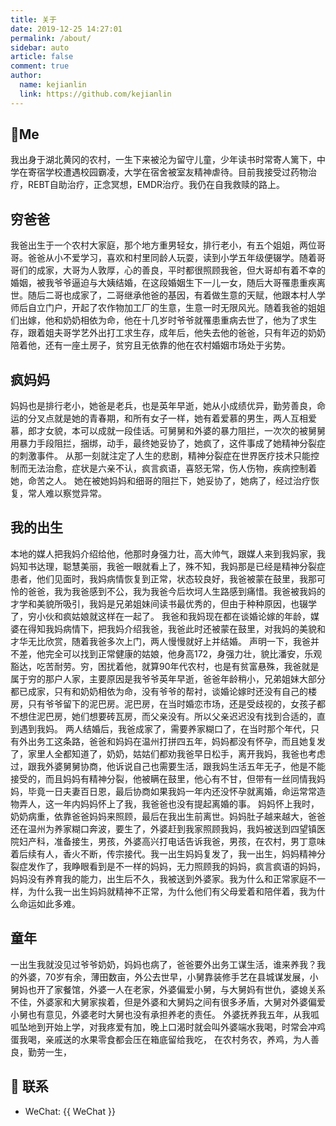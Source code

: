```yaml
---
title: 关于
date: 2019-12-25 14:27:01
permalink: /about/
sidebar: auto
article: false
comment: true
author:
  name: kejianlin
  link: https://github.com/kejianlin
---
```


## 🐼Me
我出身于湖北黄冈的农村，一生下来被沦为留守儿童，少年读书时常寄人篱下，中学在寄宿学校遭遇校园霸凌，大学在宿舍被室友精神虐待。目前我接受过药物治疗，REBT自助治疗，正念冥想，EMDR治疗。我仍在自我救赎的路上。

## 穷爸爸
我爸出生于一个农村大家庭，那个地方重男轻女，排行老小，有五个姐姐，两位哥哥。爸爸从小不爱学习，喜欢和村里同龄人玩耍，读到小学五年级便辍学。随着哥哥们的成家，大哥为人敦厚，心的善良，平时都很照顾我爸，但大哥却有着不幸的婚姻，被我爷爷逼迫与大姨结婚，在这段婚姻生下一儿一女，随后大哥罹患重疾离世。随后二哥也成家了，二哥继承他爸的基因，有着做生意的天赋，他跟本村人学师后自立门户，开起了农作物加工厂的生意，生意一时无限风光。随着我爸的姐姐们出嫁，他和奶奶相依为命，他在十几岁时爷爷就罹患重病去世了，他为了求生存，跟着姐夫哥学艺外出打工求生存，成年后，他失去他的爸爸，只有年迈的奶奶陪着他，还有一座土房子，贫穷且无依靠的他在农村婚姻市场处于劣势。

## 疯妈妈
妈妈也是排行老小，她爸是老兵，也是英年早逝，她从小成绩优异，勤劳善良，命运的分叉点就是她的青春期，和所有女子一样，她有着爱慕的男生，两人互相爱慕，郎才女貌，本可以成就一段佳话。可舅舅和外婆的暴力阻拦，一次次的被舅舅用暴力手段阻拦，捆绑，动手，最终她妥协了，她疯了，这件事成了她精神分裂症的刺激事件。
从那一刻就注定了人生的悲剧，精神分裂症在世界医疗技术只能控制而无法治愈，症状是六亲不认，疯言疯语，喜怒无常，伤人伤物，疾病控制着她，命苦之人。
她在被她妈妈和细哥的阻拦下，她妥协了，她病了，经过治疗恢复，常人难以察觉异常。

## 我的出生
本地的媒人把我妈介绍给他，他那时身强力壮，高大帅气，跟媒人来到我妈家，我妈知书达理，聪慧美丽，我爸一眼就看上了，殊不知，我妈那是已经是精神分裂症患者，他们见面时，我妈病情恢复到正常，状态较良好，我爸被蒙在鼓里，我那可怜的爸爸，我为我爸感到不公，我为我爸今后坎坷人生路感到痛惜。我爸被我妈的才学和美貌所吸引，我妈是兄弟姐妹间读书最优秀的，但由于种种原因，也辍学了，穷小伙和疯姑娘就这样在一起了。
我爸和我妈现在都在谈婚论嫁的年龄，媒婆在得知我妈病情下，把我妈介绍我爸，我爸此时还被蒙在鼓里，对我妈的美貌和才华无比欣赏，随着我爸多次上门，两人慢慢就好上并结婚。
声明一下，我爸并不差，他完全可以找到正常健康的姑娘，他身高172，身强力壮，貌比潘安，乐观豁达，吃苦耐劳。穷，困扰着他，就算90年代农村，也是有贫富悬殊，我爸就是属于穷的那户人家，主要原因是我爷爷英年早逝，爸爸年龄稍小，兄弟姐妹大部分都已成家，只有和奶奶相依为命，没有爷爷的帮衬，谈婚论嫁时还没有自己的楼房，只有爷爷留下的泥巴房。泥巴房，在当时婚恋市场，还是受歧视的，女孩子都不想住泥巴房，她们想要砖瓦房，而父亲没有。所以父亲迟迟没有找到合适的，直到遇到我妈。
两人结婚后，我爸成家了，需要养家糊口了，在当时那个年代，只有外出务工这条路，爸爸和妈妈在温州打拼四五年，妈妈都没有怀孕，而且她复发了，家里人全都知道了，奶奶，姑姑们都劝我爸早日松手，离开我妈，我爸也考虑过，跟我外婆舅舅协商，他诉说自己也需要生活，跟我妈生活五年无子，他是不能接受的，而且妈妈有精神分裂，他被瞒在鼓里，他心有不甘，但带有一丝同情我妈妈，毕竟一日夫妻百日恩，最后协商如果我妈一年内还没怀孕就离婚，命运常常造物弄人，这一年内妈妈怀上了我，我爸爸也没有提起离婚的事。
妈妈怀上我时，奶奶病重，依靠爸爸妈妈来照顾，最后在我出生前离世。妈妈肚子越来越大，爸爸还在温州为养家糊口奔波，要生了，外婆赶到我家照顾我妈，我妈被送到四望镇医院妇产科，准备接生，男孩，外婆高兴打电话告诉我爸，男孩，在农村，男丁意味着后续有人，香火不断，传宗接代。我一出生妈妈复发了，我一出生，妈妈精神分裂症发作了，我睁眼看到是不一样的妈妈，无力照顾我的妈妈，疯言疯语的妈妈，妈妈没有养育我的能力，出生后不久，我被送到外婆家。我为什么和正常家庭不一样，为什么我一出生妈妈就精神不正常，为什么他们有父母爱着和陪伴着，我为什么命运如此多难。

## 童年
一出生我就没见过爷爷奶奶，妈妈也病了，爸爸要外出务工谋生活，谁来养我？我的外婆，70岁有余，薄田数亩，外公去世早，小舅靠装修手艺在县城谋发展，小舅妈也开了家餐馆，外婆一人在老家，外婆偏爱小舅，与大舅妈有世仇，婆媳关系不佳，外婆家和大舅家挨着，但是外婆和大舅妈之间有很多矛盾，大舅对外婆偏爱小舅也有意见，外婆老时大舅也没有承担养老的责任。
外婆抚养我五年，从我呱呱坠地到开始上学，对我疼爱有加，晚上口渴时就会叫外婆端水我喝，时常会冲鸡蛋我喝，亲戚送的水果零食都会压在箱底留给我吃，
在农村务农，养鸡，为人善良，勤劳一生，
## :email: 联系

- WeChat: {{ WeChat }}

<CommentService />

<script>
  export default {
    data(){
      return {
        WeChat: 'kejianlin666',
      }
    },
    mounted(){

    }
  }
</script>
